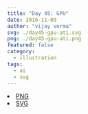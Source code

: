 ```yaml
---
title: "Day 45: GPU"
date: 2016-11-09
author: "vijay verma"
svg: ./day45-gpu-ati.svg
png: ./day45-gpu-ati.png
featured: false
category:
  - illustration
tags:
  - ai
  - svg
---
```

<li><a href="./day45-gpu-ati.png" download className="btn-png">PNG</a></li>
<li><a href="./day45-gpu-ati.svg" download className="btn-svg">SVG</a></li>
